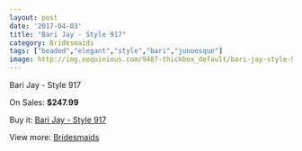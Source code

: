 ```yaml
---
layout: post
date: '2017-04-03'
title: "Bari Jay - Style 917"
category: Bridesmaids
tags: ["beaded","elegant","style","bari","junoesque"]
image: http://img.sequinious.com/9487-thickbox_default/bari-jay-style-917.jpg
---
```

Bari Jay - Style 917

On Sales: **$247.99**
<a href="https://www.sequinious.com/bridesmaids/4105-bari-jay-style-917.html"><amp-img layout="responsive" width="600" height="600" src="//img.sequinious.com/9487-thickbox_default/bari-jay-style-917.jpg" alt="Bari Jay - Style 917 0" /></a>
<a href="https://www.sequinious.com/bridesmaids/4105-bari-jay-style-917.html"><amp-img layout="responsive" width="600" height="600" src="//img.sequinious.com/9488-thickbox_default/bari-jay-style-917.jpg" alt="Bari Jay - Style 917 1" /></a>

Buy it: [Bari Jay - Style 917](https://www.sequinious.com/bridesmaids/4105-bari-jay-style-917.html "Bari Jay - Style 917")

View more: [Bridesmaids](https://www.sequinious.com/3-bridesmaids "Bridesmaids")